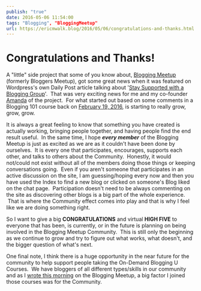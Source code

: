 ```yaml
---
publish: "true"
date: 2016-05-06 11:54:00
tags: "Blogging", "BloggingMeetup"
url: https://ericmwalk.blog/2016/05/06/congratulations-and-thanks.html
---
```


# Congratulations and Thanks!

A "little" side project that some of you know about, <a href="https://bloggingmeetup.com/">Blogging Meetup</a> (formerly Bloggers Meetup), got some great news when it was featured on Wordpress's own Daily Post article talking about '<a href="https://dailypost.wordpress.com/2016/05/04/blogging-groups/">Stay Supported with a Blogging Group</a>'.  That was very exciting news for me and my co-founder <a href="http://web.archive.org/web/20160505045915/https://theroadtothere.live/2016/05/04/wordpress-featured/">Amanda</a> of the project.  For what started out based on some comments in a Blogging 101 course back on <a href="https://ericmwalk.blog/2016/02/24/community-bloggers-meetup.html">February 19, 2016</a>, is starting to really grow, grow, grow.

It is always a great feeling to know that something you have created is actually working, bringing people together, and having people find the end result useful.  In the same time, I hope <em><strong>every member</strong></em> of the Blogging Meetup is just as excited as we are as it couldn't have been done by ourselves.  It is every one that participates, encourages, supports each other, and talks to others about the Community.  Honestly, it would not/could not exist without all of the members doing those things or keeping conversations going.  Even if you aren't someone that participates in an active discussion on the site, I am guessing/hoping every now and then you have used the Index to find a new blog or clicked on someone's Blog liked on the chat page.  Participation doesn't need to be always commenting on the site as discovering other blogs is a big part of the whole experience.  That is where the Community effect comes into play and that is why I feel like we are doing something right.

So I want to give a big <strong>CONGRATULATIONS</strong> and virtual <strong>HIGH FIVE</strong> to everyone that has been, is currently, or in the future is planning on being involved in the Blogging Meetup Community.  This is still only the beginning as we continue to grow and try to figure out what works, what doesn't, and the bigger question of what's next.

One final note, I think there is a huge opportunity in the near future for the community to help support people taking the On-Demand Blogging U Courses.  We have bloggers of all different types/skills in our community and as I <a href="https://bloggingmeetup.com/2016/05/06/blogging-u-courses/">wrote this morning</a> on the Blogging Meetup, a big factor I joined those courses was for the Community.
